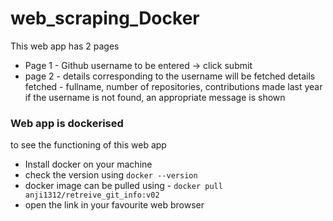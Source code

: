 # web_scraping_Docker
This web app has 2 pages
* Page 1 - Github username to be entered -> click submit
* page 2 - details corresponding to the username will be fetched
         details fetched - fullname, number of repositories, contributions made last year
         if the username is not found, an appropriate message is shown
         
### Web app is dockerised
to see the functioning of this web app
* Install docker on your machine
* check the version using `docker --version`
* docker image can be pulled using  - `docker pull anji1312/retreive_git_info:v02`
* open the link in your favourite web browser
        
